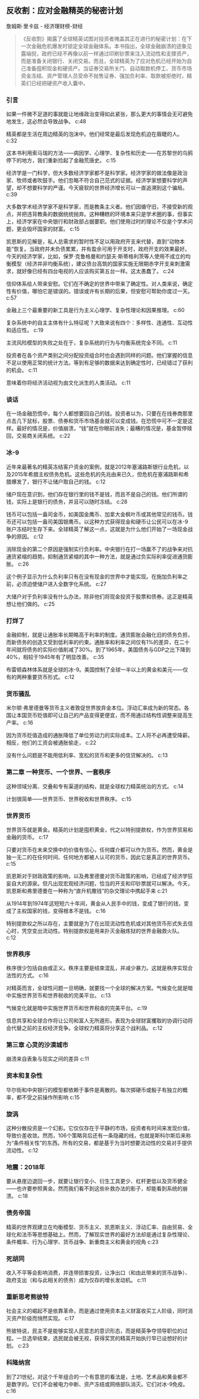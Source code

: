 ## 反收割：应对金融精英的秘密计划

詹姆斯·里卡兹  -  经济理财榜-财经

> 《反收割》揭露了全球精英试图对投资者掩盖其正在进行的秘密计划：在下一次金融危机爆发时锁定全球金融体系。本书指出，全球金融崩溃的迹象见露端倪，政府已经不再像以前一样通过印刷钞票来注入流动性和支撑资产，而是准备关闭银行、关闭交易。而且，全球精英为了应对危机已经开始为自己准备囤积现金和硬资产。当证券交易所关门、自动取款机停工、货币市场资金冻结、资产管理人员受命不抛售证券、强加负利率、取款被拒绝时，精英们已经把硬资产收入囊中。

### 引言

如果一件微不足道的事就能让地缘政治变得如此紧张，那么更大的事情会无可避免地发生，这必然会导致战争。 c:48

精英都是生活在周边精英的泡沫中。他们经常是最后发现危机迫在眉睫的人。 c:32

这本书利用索马瑞的方法——病因学、心理学、复杂性和历史——在苏黎世的乌鸦停下的地方，我们重新捡起了金融荒唐史。
 c:15

经济学是一门科学，但大多数经济学家都不是科学家。经济学家的做法像是政治家、牧师或者吹鼓手。他们忽略不符合自己范式的证据。经济学家想要科学的声望，却不想要科学的严谨。今天疲软的世界经济增长可以一直追溯到这个骗局。 c:39

大多数学术经济学家不是科学家，而是教条主义者。他们因循守旧，不接受新的观点，并把违背教条的数据统统抛弃。这种糟糕的环境本来只是学术圈的事，但事实上，经济学家在中央银行和财政部占据要职。他们使用过时的理论不仅是个学术问题，更会毁坏国家的财富。 c:15

凯恩斯的见解是，私人总需求的暂时性不足以用政府开支来代替，直到“动物本能”恢复。当政府并未负债累累，并有盈余可用于开支时，政府开支的效果最好。今天的经济学家，比如，保罗·克鲁格曼和约瑟夫·斯蒂格利茨等人使用不成立的均衡模型（经济并非均衡系统），建议债台高筑的国家实施无限期赤字开支来刺激需求，就好像已经有四台电视的人应该购买第五台一样。这太愚蠢了。 c:24

信仰体系给人带来安慰。它们在不确定的世界中带来了确定性。对人类来说，确定性有价值，哪怕它是错误的。错误或许有长期的后果，但安慰可帮助你度过一天。 c:57

金融上三个最重要的新工具是行为主义心理学、复杂性理论和因果推理。 c:60

复杂系统中的自主主体有什么特征呢？大致来说有四个：多样性、连通性、互动性和适应性。 c:19

主流风险模型的失败之处在于，复杂系统的行为与均衡系统完全不同。 c:11

投资者在各个资产类别之间分配投资组合时也会遇到同样的问题。他们掌握的信息不足以使用正常的统计方法。等到有足够的数据来达到确定性时，已经错过了获利的机会。 c:11

意味着你将经济活动视为由文化派生的人类活动。 c:11

### 谈话

在一场金融恐慌中，每个人都想要回自己的钱。投资者以为，只要在在线券商那里点击几下鼠标，股票、债券和货币市场基金就可以变成钱。在恐慌中可不一定是这样。最好的情况是，价值崩溃，“钱”就在你眼前消失；最糟的情况是，基金暂停赎回，交易商关闭系统。 c:22

### 冰-9

近年来最著名的精英冻结客户资金的案例，就是2012年塞浦路斯银行业危机，以及2015年希腊主权债务危机。这些危机的先兆由来已久，但危机在塞浦路斯和希腊爆发了，银行不让储户取自己的钱。 c:12

储户现在意识到，他们存在银行里的钱不是钱，而且不是自己的钱。他们所谓的钱，实际上是银行的债务，并且可以随时冻结。 c:28

钱币可以包括一盎司金币，如美国金鹰币、加拿大金枫叶币或其他常见的钱币。钱币还可以包括一盎司美国银鹰币。以这种方式获得现金和硬币让公民可以在冰-9账户冻结时生存下来。全球精英了解这一点，这就是为什么他们开始了一场现金战争的原因。 c:12

消除现金的第二个原因是强制实行负利率。中央银行在打一场赢不了的战争来对抗通货紧缩的趋势。抑制通货紧缩的其中一种方法，就是通过负实际利率促进通货膨胀。 c:26

这个例子显示为什么负利率只有在没有现金的世界中才能实现。在施加负利率之前，必须迫使储户进入全数字化系统。 c:27

大储户对于负利率没有什么办法，除非他们将现金投资于股票和债券。这正是精英想让他们做的。 c:25

### 打烊了

金融抑制，就是让通胀率长期略高于利率的制度。通货膨胀会融化旧的债务负担，而新债务的创造又受到低利率的约束。通胀率和利率之间仅有1%的差异，在二十年间就将债务的实际价值削减了30%。到了1965年，美国债务与GDP之比下降到40%，相较于1945年有了明显改善。 c:35

布雷顿森林体系就是全球的冰-9。美国控制了全球一半以上的黄金和美元——仅有的两种重要货币形式。 c:12

### 货币骚乱

米尔顿·弗里德曼等货币主义者敦促世界放弃金本位。浮动汇率成为新的常态。各国让本国货币贬值即可让自己的产品变得更便宜，而不用通过结构性调整来提高生产率。 c:16

因为货币贬值造成的通胀降低了单位劳动力的实际成本。工人将不必再遭受降薪。相反，他们的工资会被通胀偷走， c:22

没有什么问题是不能用低利率、宽松的货币和更多的信贷解决的。 c:13

### 第二章 一种货币、一个世界、一套秩序

这种领域分离、交叠和专有渠道的结构，就是全球权力精英统治的方式。 c:14

计划很简单——世界货币、世界税收和世界秩序。 c:15

### 世界货币

世界货币就是黄金。精英的计划是囤积黄金，代之以特别提款权，作为世界贸易和金融的货币。 c:17

只要对货币在未来交换中的价值有信心，任何媒介都可以作为货币。然而，黄金是独一无二的在任何时间、任何地方都被人认可的货币，因此它是真正的世界货币。 c:15

凯恩斯对于财政政策的影响，以及弗里德曼对货币政策的影响，已经成了经济学狂妄自大的源泉。但凡出现宏观经济问题，恰当的开支和印钞票就可以解决。今天，凯恩斯和弗里德曼在一种称为“直升机撒钱”的杂交理论中携起手来 c:21

从1914年到1974年这短短六十年间，黄金从人民手中的钱，变成了银行的钱，变成了主权国家的钱，变得根本不是钱。 c:16

特别提款权之所以存在，主要就是为了在出现流动性危机或对其他货币形式失去信心时，凭空变出流动性。特别提款权是用来扑灭金融炼狱的世界金融救火队。 c:12

### 世界秩序

秩序很少包括自由或正义。秩序主要是结束混乱，并减少暴力。这就是秩序实现合法性的方式。 c:16

对精英而言，全球性问题一旦明确，就要找一个全球的解决方案。气候变化就是暗中实施世界货币和世界税收的完美平台。 c:13

气候变化就是暗中实施世界货币和世界税收的完美平台。 c:19

信息共享和全球合作将让公司和富人无所遁形。表现为全球财富攫取的协调行动将会代替之前的主权经济竞争。全球权力精英将分享这个战利品。
 c:12

### 第三章 心灵的沙漠城市

崩溃来自表象与现实之间的差异 c:11

### 资本和复杂性

华尔街和中央银行的模型都依赖于事件是离散的。每次掷硬币或骰子有独立的概率，都不受之前操作所影响 c:15

### 旋涡

这种分散投资是一个幻影。它仅仅存在于平静的市场，投资者有时间来发现价值，导致价差收敛。然而，106个策略背后还有一条隐藏的线，也就是斯科尔斯后来称为“条件相关性”的东西。所有的交易，都是基于为当时想要流动性的交易对手提供流动性。 c:12

### 地震：2018年

要从悬崖边退回一步，就要让银行变小、衍生工具更少、杠杆更低以及货币健全——也许要参照黄金。然而我们看不到这些补救办法的影子，却能看到系统的崩溃。 c:18

### 债务帝国

精英的世界观建立在均衡模型、货币主义、凯恩斯主义、浮动汇率、自由贸易、全球化和法币等思想基础上。然而，了解现实世界的最好方法却是通过复杂性理论、条件概率、行为心理学、货币战争、新重商主义和黄金的视角 c:23

### 死胡同

收入不平等会影响消费，并连带损害投资，让净出口（和由此带来的货币战争）、政府支出（和与此相关的债务）成为仅存的增长发动机。 c:11

### 重新思考熊彼特

社会主义的崛起不是依靠革命，而是通过使用资本主义财富收买工人阶级，同时消灭资产阶级而悄然实现。 c:17

熊彼特说，民主不是能够实现人民意志的意识形态，而是精英争夺领导职位的过程。一旦选举结束，选民就会被无视，获得奖赏的精英开始执行早已设想好的计划。 c:23

### 科隆纳宫

到了21世纪，对这个千年组合的一个有意思的看法是，土地、艺术品和黄金都不是数字的。它们不会被电力中断、资产冻结或网络部队消灭。它们对冰-9免疫。 c:16
